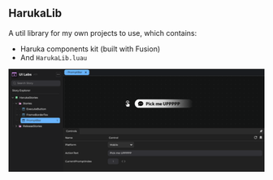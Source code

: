 
## HarukaLib

A util library for my own projects to use, which contains:

- Haruka components kit (built with Fusion)
- And `HarukaLib.luau`

![Preview of HarukaLib components kit](/docs/Preview_doc1.png)